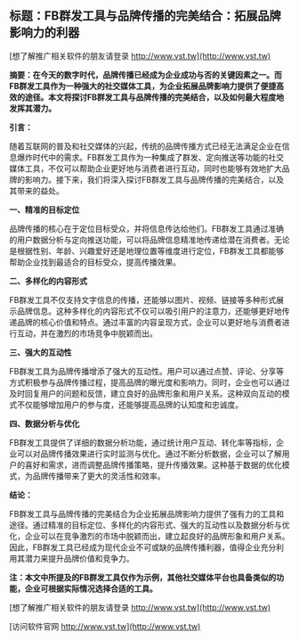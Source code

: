## **标题：FB群发工具与品牌传播的完美结合：拓展品牌影响力的利器**

[想了解推广相关软件的朋友请登录 http://www.vst.tw](http://www.vst.tw)

**摘要：在今天的数字时代，品牌传播已经成为企业成功与否的关键因素之一。而FB群发工具作为一种强大的社交媒体工具，为企业拓展品牌影响力提供了便捷高效的途径。本文将探讨FB群发工具与品牌传播的完美结合，以及如何最大程度地发挥其潜力。**

**引言：**

随着互联网的普及和社交媒体的兴起，传统的品牌传播方式已经无法满足企业在信息爆炸时代中的需求。FB群发工具作为一种集成了群发、定向推送等功能的社交媒体工具，不仅可以帮助企业更好地与消费者进行互动，同时也能够有效地扩大品牌的影响力。接下来，我们将深入探讨FB群发工具与品牌传播的完美结合，以及其带来的益处。

**一、精准的目标定位**

品牌传播的核心在于定位目标受众，并将信息传达给他们。FB群发工具通过准确的用户数据分析与定向推送功能，可以将品牌信息精准地传递给潜在消费者。无论是根据性别、年龄、兴趣爱好还是地理位置等维度进行定位，FB群发工具都能够帮助企业找到最适合的目标受众，提高传播效果。

**二、多样化的内容形式**

FB群发工具不仅支持文字信息的传播，还能够以图片、视频、链接等多种形式展示品牌信息。这种多样化的内容形式不仅可以吸引用户的注意力，还能够更好地传递品牌的核心价值和特点。通过丰富的内容呈现方式，企业可以更好地与消费者进行互动，并在激烈的市场竞争中脱颖而出。

**三、强大的互动性**

FB群发工具为品牌传播增添了强大的互动性。用户可以通过点赞、评论、分享等方式积极参与品牌传播过程，提高品牌的曝光度和影响力。同时，企业也可以通过及时回复用户的问题和反馈，建立良好的品牌形象和用户关系。这种双向互动的模式不仅能够增加用户的参与度，还能够提高品牌的认知度和忠诚度。

**四、数据分析与优化**

FB群发工具提供了详细的数据分析功能，通过统计用户互动、转化率等指标，企业可以对品牌传播效果进行实时监测与优化。通过不断分析数据，企业可以了解用户的喜好和需求，进而调整品牌传播策略，提升传播效果。这种基于数据的优化模式，为品牌传播带来了更大的灵活性和效率。

**结论：**

FB群发工具与品牌传播的完美结合为企业拓展品牌影响力提供了强有力的工具和途径。通过精准的目标定位、多样化的内容形式、强大的互动性以及数据分析与优化，企业可以在竞争激烈的市场中脱颖而出，建立起良好的品牌形象和用户关系。因此，FB群发工具已经成为现代企业不可或缺的品牌传播利器，值得企业充分利用其潜力来提升品牌价值和竞争力。

**注：本文中所提及的FB群发工具仅作为示例，其他社交媒体平台也具备类似的功能，企业可根据实际情况选择合适的工具。**

[想了解推广相关软件的朋友请登录 http://www.vst.tw](http://www.vst.tw)


[访问软件官网 http://www.vst.tw](http://www.vst.tw)
